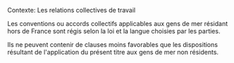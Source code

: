 Contexte: Les relations collectives de travail

Les conventions ou accords collectifs applicables aux gens de mer résidant hors de France sont régis selon la loi et la langue choisies par les parties.

Ils ne peuvent contenir de clauses moins favorables que les dispositions résultant de l'application du présent titre aux gens de mer non résidents.